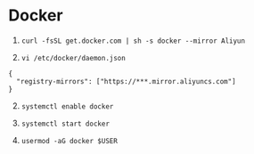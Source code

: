 # Docker

1. `curl -fsSL get.docker.com | sh -s docker --mirror Aliyun`

2. `vi /etc/docker/daemon.json`

```Vim
{
  "registry-mirrors": ["https://***.mirror.aliyuncs.com"]
}
```

2. `systemctl enable docker`

3. `systemctl start docker`

4. `usermod -aG docker $USER`

